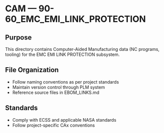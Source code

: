 # CAM — 90-60_EMC_EMI_LINK_PROTECTION

## Purpose

This directory contains Computer-Aided Manufacturing data (NC programs, tooling) for the EMC EMI LINK PROTECTION subsystem.

## File Organization

- Follow naming conventions as per project standards
- Maintain version control through PLM system
- Reference source files in EBOM_LINKS.md

## Standards

- Comply with ECSS and applicable NASA standards
- Follow project-specific CAx conventions
